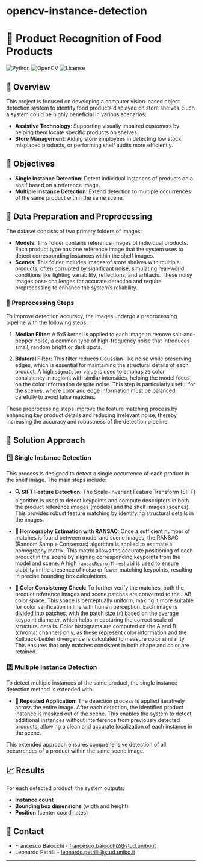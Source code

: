 # opencv-instance-detection


# 🛒 Product Recognition of Food Products

![Python](https://img.shields.io/badge/Python-3.x-blue) ![OpenCV](https://img.shields.io/badge/OpenCV-4.x-green) ![License](https://img.shields.io/badge/License-MIT-yellow)

## 📜 Overview
This project is focused on developing a computer vision-based object detection system to identify food products displayed on store shelves. Such a system could be highly beneficial in various scenarios:
- **Assistive Technology**: Supporting visually impaired customers by helping them locate specific products on shelves.
- **Store Management**: Aiding store employees in detecting low stock, misplaced products, or performing shelf audits more efficiently.

## 🎯 Objectives
- **Single Instance Detection**: Detect individual instances of products on a shelf based on a reference image.
- **Multiple Instance Detection**: Extend detection to multiple occurrences of the same product within the same scene.

## 📂 Data Preparation and Preprocessing

The dataset consists of two primary folders of images:

- **Models**: This folder contains reference images of individual products. Each product type has one reference image that the system uses to detect corresponding instances within the shelf images.
- **Scenes**: This folder includes images of store shelves with multiple products, often corrupted by significant noise, simulating real-world conditions like lighting variability, reflections, and artifacts. These noisy images pose challenges for accurate detection and require preprocessing to enhance the system’s reliability.

### 🧼 Preprocessing Steps

To improve detection accuracy, the images undergo a preprocessing pipeline with the following steps:

1. **Median Filter**: A 5x5 kernel is applied to each image to remove salt-and-pepper noise, a common type of high-frequency noise that introduces small, random bright or dark spots. 

2. **Bilateral Filter**: This filter reduces Gaussian-like noise while preserving edges, which is essential for maintaining the structural details of each product. A high `sigmaColor` value is used to emphasize color consistency in regions with similar intensities, helping the model focus on the color information despite noise. This step is particularly useful for the scenes, where color and edge information must be balanced carefully to avoid false matches.

These preprocessing steps improve the feature matching process by enhancing key product details and reducing irrelevant noise, thereby increasing the accuracy and robustness of the detection pipeline.

## 🔨 Solution Approach

### 1️⃣ Single Instance Detection

This process is designed to detect a single occurrence of each product in the shelf image. The main steps include:

- **🔍 SIFT Feature Detection**: The Scale-Invariant Feature Transform (SIFT) algorithm is used to detect keypoints and compute descriptors in both the product reference images (models) and the shelf images (scenes). This provides robust feature matching by identifying structural details in the images.
  
- **🔨 Homography Estimation with RANSAC**: Once a sufficient number of matches is found between model and scene images, the RANSAC (Random Sample Consensus) algorithm is applied to estimate a homography matrix. This matrix allows the accurate positioning of each product in the scene by aligning corresponding keypoints from the model and scene. A high `ransacReprojThreshold` is used to ensure stability in the presence of noise or fewer matching keypoints, resulting in precise bounding box calculations.

- **🎨 Color Consistency Check**: To further verify the matches, both the product reference images and scene patches are converted to the LAB color space. This space is perceptually uniform, making it more suitable for color verification in line with human perception. Each image is divided into patches, with the patch size (`r`) based on the average keypoint diameter, which helps in capturing the correct scale of structural details. Color histograms are computed on the A and B (chroma) channels only, as these represent color information and the Kullback-Leibler divergence is calculated to measure color similarity. This ensures that only matches consistent in both shape and color are retained.

### 2️⃣ Multiple Instance Detection

To detect multiple instances of the same product, the single instance detection method is extended with:

- **🔁 Repeated Application**: The detection process is applied iteratively across the entire image. After each detection, the identified product instance is masked out of the scene. This enables the system to detect additional instances without interference from previously detected products, allowing a clean and accurate localization of each instance in the scene.
  
This extended approach ensures comprehensive detection of all occurrences of a product within the same scene image.

## 📈 Results
For each detected product, the system outputs:
- **Instance count**
- **Bounding box dimensions** (width and height)
- **Position** (center coordinates)


## 📧 Contact
- Francesco Baiocchi - francesco.baiocchi2@stud.unibo.it
- Leonardo Petrilli - leonardo.petrilli@stud.unibo.it
---
